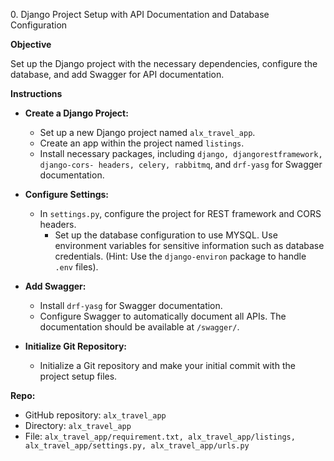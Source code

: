 0\. Django Project Setup with API Documentation and Database Configuration

**Objective**

Set up the Django project with the necessary dependencies, configure the database, and add Swagger for API documentation.

**Instructions**

- **Create a Django Project:**
    
    - Set up a new Django project named `alx_travel_app`.
    - Create an app within the project named `listings`.
    - Install necessary packages, including `django, djangorestframework, django-cors- headers, celery, rabbitmq`, and `drf-yasg` for Swagger documentation.
- **Configure Settings:**
    
    - In `settings.py`, configure the project for REST framework and CORS headers.
        - Set up the database configuration to use MYSQL. Use environment variables for sensitive information such as database credentials. (Hint: Use the `django-environ` package to handle `.env` files).
- **Add Swagger:**
    
    - Install `drf-yasg` for Swagger documentation.
    - Configure Swagger to automatically document all APIs. The documentation should be available at `/swagger/`.
- **Initialize Git Repository:**
    
    - Initialize a Git repository and make your initial commit with the project setup files.

**Repo:**

- GitHub repository: `alx_travel_app`
- Directory: `alx_travel_app`
- File: `alx_travel_app/requirement.txt, alx_travel_app/listings, alx_travel_app/settings.py, alx_travel_app/urls.py`

